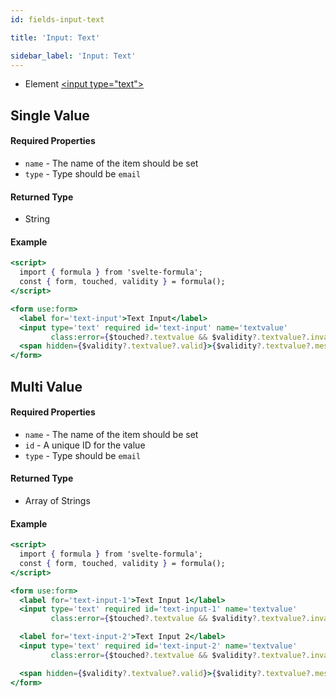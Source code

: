 ```yaml
---
id: fields-input-text

title: 'Input: Text'

sidebar_label: 'Input: Text'
---
```


- Element [&lt;input type="text">](https://developer.mozilla.org/en-US/docs/Web/HTML/Element/input/text)

## Single Value

#### Required Properties

- `name` - The name of the item should be set
- `type` - Type should be `email`

#### Returned Type

- String

#### Example

```jsx
<script>
  import { formula } from 'svelte-formula';
  const { form, touched, validity } = formula();
</script>

<form use:form>
  <label for='text-input'>Text Input</label>
  <input type='text' required id='text-input' name='textvalue'
         class:error={$touched?.textvalue && $validity?.textvalue?.invalid} />
  <span hidden={$validity?.textvalue?.valid}>{$validity?.textvalue?.message}</span>
</form>
```

## Multi Value

#### Required Properties

- `name` - The name of the item should be set
- `id` - A unique ID for the value
- `type` - Type should be `email`

#### Returned Type

- Array of Strings

#### Example

```jsx
<script>
  import { formula } from 'svelte-formula';
  const { form, touched, validity } = formula();
</script>

<form use:form>
  <label for='text-input-1'>Text Input 1</label>
  <input type='text' required id='text-input-1' name='textvalue'
         class:error={$touched?.textvalue && $validity?.textvalue?.invalid} />

  <label for='text-input-2'>Text Input 2</label>
  <input type='text' required id='text-input-2' name='textvalue'
         class:error={$touched?.textvalue && $validity?.textvalue?.invalid} />

  <span hidden={$validity?.textvalue?.valid}>{$validity?.textvalue?.message}</span>
</form>
```

